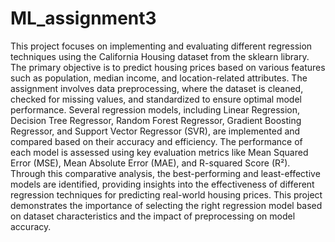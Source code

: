 # ML_assignment3
This project focuses on implementing and evaluating different regression techniques using the California Housing dataset from the sklearn library. The primary objective is to predict housing prices based on various features such as population, median income, and location-related attributes. The assignment involves data preprocessing, where the dataset is cleaned, checked for missing values, and standardized to ensure optimal model performance. Several regression models, including Linear Regression, Decision Tree Regressor, Random Forest Regressor, Gradient Boosting Regressor, and Support Vector Regressor (SVR), are implemented and compared based on their accuracy and efficiency. The performance of each model is assessed using key evaluation metrics like Mean Squared Error (MSE), Mean Absolute Error (MAE), and R-squared Score (R²). Through this comparative analysis, the best-performing and least-effective models are identified, providing insights into the effectiveness of different regression techniques for predicting real-world housing prices. This project demonstrates the importance of selecting the right regression model based on dataset characteristics and the impact of preprocessing on model accuracy.

